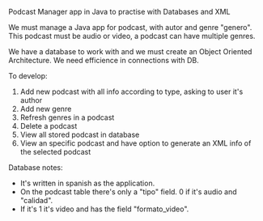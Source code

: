 Podcast Manager app in Java to practise with Databases and XML

We must manage a Java app for podcast, with autor  and genre "genero". This podcast must be audio or video, a podcast can have multiple genres.

We have a database to work with and we must create an Object Oriented Architecture. We need efficience in connections with DB.

To develop:

1. Add new podcast with all info according to type, asking to user it's author
2. Add new genre
3. Refresh genres in a podcast
4. Delete a podcast
5. View all stored podcast in database
6. View an specific podcast and have option to generate an XML info of the selected podcast

Database notes:
- It's written in spanish as the application.
- On the podcast table there's only a "tipo" field. 0 if it's audio and "calidad".
- If it's 1 it's video and has the field "formato_video".
